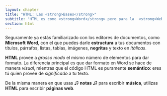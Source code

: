 ```yaml
---
layout: chapter
title: "HTML: Las <strong>Bases</strong>"
subtitle: "HTML es como <strong>Word</strong> pero para la  <strong>Web</strong>"
section: html
---
```


Seguramente ya estás familiarizado con los editores de documentos, como **Microsoft <strong>Word</strong>**, con el que puedes darle **estructura** a tus documentos con títulos, párrafos, listas, tablas, imágenes, **negritas** y texto en _itálicas_.

**HTML** provee a _grosso modo_ el mismo número de elementos para dar formato. La diferencia principal es que dar formato en Word se hace de manera _visual_, mientras que el código  HTML es puramente  **semántico**: eres tú quien provee de  _significado_ a tu texto.

De la misma manera en que usas ♫ **notas** ♫ para escribir **música**, utilizas **HTML** para escribir **páginas web**.